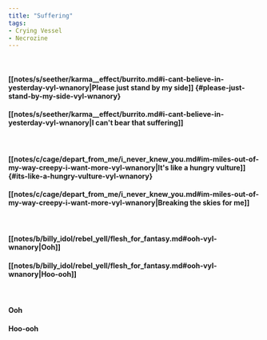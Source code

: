 ```yaml
---
title: "Suffering"
tags:
- Crying Vessel
- Necrozine
---
```

&nbsp;
#### [[notes/s/seether/karma__effect/burrito.md#i-cant-believe-in-yesterday-vyl-wnanory|Please just stand by my side]] {#please-just-stand-by-my-side-vyl-wnanory}
#### [[notes/s/seether/karma__effect/burrito.md#i-cant-believe-in-yesterday-vyl-wnanory|I can't bear that suffering]]
&nbsp;
#### [[notes/c/cage/depart_from_me/i_never_knew_you.md#im-miles-out-of-my-way-creepy-i-want-more-vyl-wnanory|It's like a hungry vulture]] {#its-like-a-hungry-vulture-vyl-wnanory}
#### [[notes/c/cage/depart_from_me/i_never_knew_you.md#im-miles-out-of-my-way-creepy-i-want-more-vyl-wnanory|Breaking the skies for me]]
&nbsp;
#### [[notes/b/billy_idol/rebel_yell/flesh_for_fantasy.md#ooh-vyl-wnanory|Ooh]]
#### [[notes/b/billy_idol/rebel_yell/flesh_for_fantasy.md#ooh-vyl-wnanory|Hoo-ooh]]
&nbsp;
#### Ooh
#### Hoo-ooh
